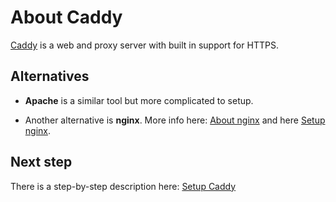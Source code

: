 # About Caddy

[Caddy](https://caddyserver.com) is a web and proxy server with
built in support for HTTPS.

## Alternatives

- **Apache** is a similar tool but more complicated to setup.

- Another alternative is **nginx**.
More info  here: [About nginx](docs/about_nginx.md)
and here [Setup nginx](docs/setup_nginx.md).

## Next step

There is a step-by-step description here:
[Setup Caddy](docs/setup_caddy.md)
